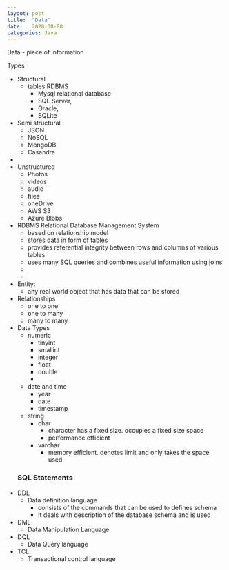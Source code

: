 ```yaml
---
layout: post
title:  "Data"
date:   2020-08-08
categories: Java
---
```

Data - piece of information

Types
- Structural 
    - tables RDBMS 
        - Mysql relational database
        - SQL Server, 
        - Oracle, 
        - SQLite
- Semi structural
    - JSON 
    - NoSQL
    - MongoDB
    - Casandra
- 
- Unstructured
    - Photos
    - videos
    - audio
    - files
    - oneDrive
    - AWS S3
    - Azure Blobs
- RDBMS Relational Database Management System
    - based on relationship model
    - stores data in form of tables
    - provides referential integrity between rows and columns of various tables
    - uses many SQL queries and combines useful information using joins
    - 
    - 
- Entity:
    - any real world object that has data that can be stored
- Relationships
    - one to one
    - one to many
    - many to many
- Data Types
    - numeric
        - tinyint 
        - smallint
        - integer
        - float
        - double
        - 
    - date and time 
        - year
        - date
        - timestamp
    - string
        - char
            - character has a fixed size. occupies a fixed size space
            - performance efficient
        - varchar
            - memory efficient. denotes limit and only takes the space used
    ### SQL Statements
- DDL 
    - Data definition language
        - consists of the commands that can be used to defines schema 
        - It deals with description of the database schema and is used 
- DML
    - Data Manipulation Language
- DQL
    - Data Query language
- TCL
    - Transactional control language

